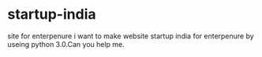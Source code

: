 # startup-india
site for enterpenure
i want to make website startup india for enterpenure by useing python 3.0.Can you help me.
